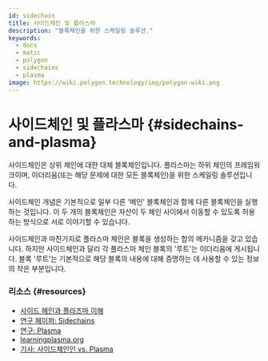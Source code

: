 ```yaml
---
id: sidechain
title: 사이드체인 및 플라스마
description: "블록체인을 위한 스케일링 솔루션."
keywords:
  - docs
  - matic
  - polygon
  - sidechains
  - plasma
image: https://wiki.polygon.technology/img/polygon-wiki.png
---
```


# 사이드체인 및 플라스마 {#sidechains-and-plasma}

사이드체인은 상위 체인에 대한 대체 블록체인입니다. 플라스마는 하위 체인의 프레임워크이며, 이더리움(또는 해당 문제에 대한 모든 블록체인)을 위한 스케일링 솔루션입니다.

사이드체인 개념은 기본적으로 일부 다른 '메인' 블록체인과 함께 다른 블록체인을 실행하는 것입니다. 이 두 개의 블록체인은 자산이 두 체인 사이에서 이동할 수 있도록 허용하는 방식으로 서로 이야기할 수 있습니다.

사이드체인과 마찬가지로 플라스마 체인은 블록을 생성하는 합의 메카니즘을 갖고 있습니다. 하지만 사이드체인과 달리 각 플라스마 체인 블록의 '루트'는 이더리움에 게시됩니다. 블록 '루트'는 기본적으로 해당 블록의 내용에 대해 증명하는 데 사용할 수 있는 정보의 작은 부분입니다.

### 리소스 {#resources}

- [사이드 헤인과 플라즈마 이해](https://docs.plasma.group/en/latest/src/plasma/sidechains.html)
- [연구 페이퍼: Sidechains](https://blockstream.com/sidechains.pdf)
- [연구: Plasma](http://plasma.io/)
- [learningplasma.org](https://www.learnplasma.org/en/learn/)
- [기사: 사이드체인인 vs. Plasma](https://medium.com/swlh/a-comparative-analysis-of-sidechains-plasma-and-sharding-8152f6b51a31)